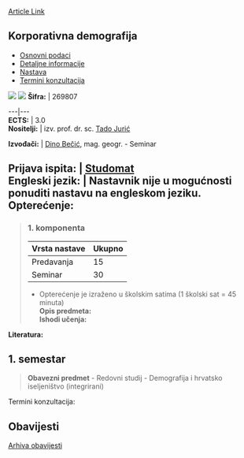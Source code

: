 [Article Link](https://www.fhs.hr/predmet/kordem_a)

## Korporativna demografija
  * [Osnovni podaci](https://www.fhs.hr/predmet/kordem_a#v1id-904830_631562_1_0 "Osnovni podaci")
  * [Detaljne informacije](https://www.fhs.hr/predmet/kordem_a#v1id-904830_631562_1_1 "Detaljne informacije")
  * [Nastava](https://www.fhs.hr/predmet/kordem_a#v1id-904830_631562_1_2 "Nastava")
  * [Termini konzultacija](https://www.fhs.hr/predmet/kordem_a#v1id-904830_631562_1_3 "Termini konzultacija")


[![](https://www.fhs.hr/img/flags/gif/hr.gif)](https://www.fhs.hr/predmet/kordem_a) [![](https://www.fhs.hr/img/flags/gif/gb.gif)](https://www.fhs.hr/en/course/cordem_a)
**Šifra:** |  269807  
  
---|---  
**ECTS:** |  3.0   
**Nositelji:** |  izv. prof. dr. sc. [Tado Jurić](https://www.fhs.hr/djelatnik/tado.juric)   
  
**Izvođači:** |  [Dino Bečić](https://www.fhs.hr/djelatnik/dino.becic), mag. geogr. - Seminar  
  
**Prijava ispita:** |  [Studomat](http://www.isvu.hr/studomat)  
**Engleski jezik:** |  Nastavnik nije u mogućnosti ponuditi nastavu na engleskom jeziku.   
**Opterećenje:**  
---  
> ### 1. komponenta
> | Vrsta nastave | Ukupno  
> ---|---  
> Predavanja | 15  
> Seminar | 30  
> * Opterećenje je izraženo u školskim satima (1 školski sat = 45 minuta)   
**Opis predmeta:**  
> **Ishodi učenja:**  

  
**Literatura:**  

  
**1. semestar**  
---  
> **Obavezni predmet** - Redovni studij - Demografija i hrvatsko iseljeništvo (integrirani)  
>   
Termini konzultacija: 


## Obavijesti
[Arhiva obavijesti](https://www.fhs.hr/predmet/kordem_a?@=21ndz#news_124046 "Arhiva obavijesti")
